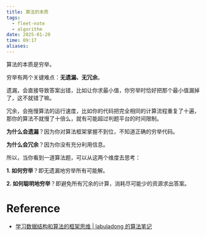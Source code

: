 ```yaml
---
title: 算法的本质
tags:
  - fleet-note
  - algorithm
date: 2025-01-20
time: 09:17
aliases:
---
```

算法的本质是穷举。

穷举有两个关键难点：**无遗漏、无冗余**。

遗漏，会直接导致答案出错，比如让你求最小值，你穷举时恰好把那个最小值漏掉了，这不就错了嘛。

冗余，会拖慢算法的运行速度，比如你的代码把完全相同的计算流程重复了十遍，那你的算法不就慢了十倍么，就有可能超过判题平台的时间限制。

**为什么会遗漏**？因为你对算法框架掌握不到位，不知道正确的穷举代码。

**为什么会冗余**？因为你没有充分利用信息。

所以，当你看到一道算法题，可以从这两个维度去思考：

**1. 如何穷举**？即无遗漏地穷举所有可能解。

**2. 如何聪明地穷举**？即避免所有冗余的计算，消耗尽可能少的资源求出答案。


# Reference
* [学习数据结构和算法的框架思维 \| labuladong 的算法笔记](https://labuladong.online/algo/essential-technique/algorithm-summary/#%E7%AE%97%E6%B3%95%E7%9A%84%E6%9C%AC%E8%B4%A8)